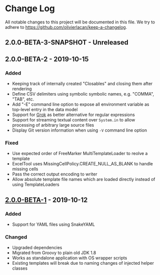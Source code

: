 # Change Log

All notable changes to this project will be documented in this file. We try to adhere to https://github.com/olivierlacan/keep-a-changelog.

## 2.0.0-BETA-3-SNAPSHOT - Unreleased

## 2.0.0-BETA-2 - 2019-10-15

### Added
- Keeping track of internally created "Closables" and closing them after rendering
- Define CSV delimiters using symbolic symbolic names, e.g. "COMMA", "TAB", etc.
- Add "-E" command line option to expose all environment variable as top-level entry in the data model 
- Support for [Grok](https://github.com/thekrakken/java-grok) as better alternative for regular expressions
- Support for streaming textual content over `System.in` to allow processing of arbitrary large source files
- Display Git version information when using `-V` command line option

### Fixed
- Use expected order of FreeMarker MultiTemplateLoader to reolve a template
- ExcelTool uses MissingCellPolicy.CREATE_NULL_AS_BLANK to handle missing cells
- Pass the correct output encoding to writer
- Allow absolute template file names which are loaded directly instead of using TemplateLoaders

## [2.0.0-BETA-1] - 2019-10-12

### Added
- Support for YAML files using SnakeYAML

### Changed
- Upgraded dependencies
- Migrated from Groovy to plain old JDK 1.8
- Works as standalone application with OS wrapper scripts
- Existing templates will break due to naming changes of injected helper classes

[2.0.0-BETA-1]: https://github.com/sgoeschl/freemarker-cli/releases/tag/v2.0.0-BETA-1
